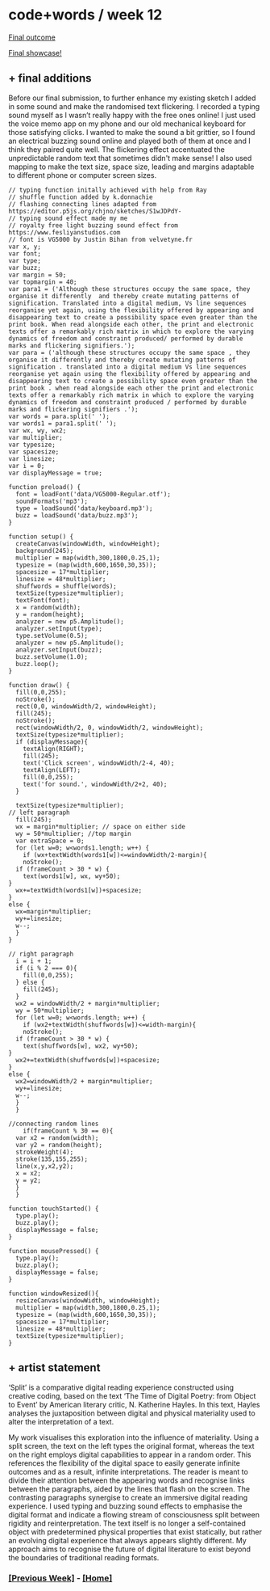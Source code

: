 # code+words / week 12

[Final outcome](https://celiamance.github.io/codewords/SKO/WEEK12/splitScreen5/)

[Final showcase!](https://simandy.github.io/codewords/)

## + final additions

Before our final submission, to further enhance my existing sketch I added in some sound and make the randomised text flickering. I recorded a typing sound myself as I wasn’t really happy with the free ones online! I just used the voice memo app on my phone and our old mechanical keyboard for those satisfying clicks. I wanted to make the sound a bit grittier, so I found an electrical buzzing sound online and played both of them at once and I think they paired quite well. The flickering effect accentuated the unpredictable random  text that sometimes didn't make sense! I also used mapping to make the text size, space size, leading and margins adaptable to different phone or computer screen sizes.

```
// typing function initally achieved with help from Ray
// shuffle function added by k.donnachie
// flashing connecting lines adapted from https://editor.p5js.org/chjno/sketches/S1wJDPdY-
// typing sound effect made my me
// royalty free light buzzing sound effect from https://www.fesliyanstudios.com
// font is VG5000 by Justin Bihan from velvetyne.fr
var x, y;
var font;
var type;
var buzz;
var margin = 50;
var topmargin = 40;
var para1 = ('Although these structures occupy the same space, they organise it differently  and thereby create mutating patterns of signification. Translated into a digital medium, Vs line sequences reorganise yet again, using the flexibility offered by appearing and disappearing text to create a possibility space even greater than the print book. When read alongside each other, the print and electronic texts offer a remarkably rich matrix in which to explore the varying dynamics of freedom and constraint produced/ performed by durable marks and flickering signifiers.');
var para = ('although these structures occupy the same space , they organise it differently and thereby create mutating patterns of signification . translated into a digital medium Vs line sequences reorganise yet again using the flexibility offered by appearing and disappearing text to create a possibility space even greater than the print book . when read alongside each other the print and electronic texts offer a remarkably rich matrix in which to explore the varying dynamics of freedom and constraint produced / performed by durable marks and flickering signifiers .');
var words = para.split(' ');
var words1 = para1.split(' ');
var wx, wy, wx2;
var multiplier;
var typesize;
var spacesize;
var linesize;
var i = 0;
var displayMessage = true;

function preload() {
  font = loadFont('data/VG5000-Regular.otf');
  soundFormats('mp3');
  type = loadSound('data/keyboard.mp3');
  buzz = loadSound('data/buzz.mp3');
}

function setup() {
  createCanvas(windowWidth, windowHeight);
  background(245);
  multiplier = map(width,300,1800,0.25,1);
  typesize = (map(width,600,1650,30,35));
  spacesize = 17*multiplier;
  linesize = 48*multiplier;
  shuffwords = shuffle(words);
  textSize(typesize*multiplier);
  textFont(font);
  x = random(width);
  y = random(height);
  analyzer = new p5.Amplitude();
  analyzer.setInput(type);
  type.setVolume(0.5);
  analyzer = new p5.Amplitude();
  analyzer.setInput(buzz);
  buzz.setVolume(1.0);
  buzz.loop();
}

function draw() {
  fill(0,0,255);
  noStroke();
  rect(0,0, windowWidth/2, windowHeight);
  fill(245);
  noStroke();
  rect(windowWidth/2, 0, windowWidth/2, windowHeight);
  textSize(typesize*multiplier);
  if (displayMessage){
    textAlign(RIGHT);
    fill(245);
    text('Click screen', windowWidth/2-4, 40);
    textAlign(LEFT);
    fill(0,0,255);
    text('for sound.', windowWidth/2+2, 40);
  }

  textSize(typesize*multiplier);
// left paragraph
  fill(245);
  wx = margin*multiplier; // space on either side
  wy = 50*multiplier; //top margin
  var extraSpace = 0;
  for (let w=0; w<words1.length; w++) {
    if (wx+textWidth(words1[w])<=windowWidth/2-margin){
    noStroke();
  if (frameCount > 30 * w) {
    text(words1[w], wx, wy+50);
}
  wx+=textWidth(words1[w])+spacesize;
}
else {
  wx=margin*multiplier;
  wy+=linesize;
  w--;
  }
}

// right paragraph
  i = i + 1;
  if (i % 2 === 0){
    fill(0,0,255);
  } else {
    fill(245);
  }
  wx2 = windowWidth/2 + margin*multiplier;
  wy = 50*multiplier;
  for (let w=0; w<words.length; w++) {
    if (wx2+textWidth(shuffwords[w])<=width-margin){
    noStroke();
  if (frameCount > 30 * w) {
    text(shuffwords[w], wx2, wy+50);
}
  wx2+=textWidth(shuffwords[w])+spacesize;
}
else {
  wx2=windowWidth/2 + margin*multiplier;
  wy+=linesize;
  w--;
  }
  }
  
//connecting random lines
    if(frameCount % 30 == 0){
  var x2 = random(width);
  var y2 = random(height);
  strokeWeight(4);
  stroke(135,155,255);
  line(x,y,x2,y2);
  x = x2;
  y = y2;
  }
  }

function touchStarted() {
  type.play();
  buzz.play();
  displayMessage = false;
}

function mousePressed() {
  type.play();
  buzz.play();
  displayMessage = false;
}

function windowResized(){
  resizeCanvas(windowWidth, windowHeight);
  multiplier = map(width,300,1800,0.25,1);
  typesize = (map(width,600,1650,30,35));
  spacesize = 17*multiplier;
  linesize = 48*multiplier;
  textSize(typesize*multiplier);
}
```


## + artist statement

‘Split’ is a comparative digital reading experience constructed using creative coding, based on the text ‘The Time of Digital Poetry: from Object to Event’ by American literary critic, N. Katherine Hayles. In this text, Hayles analyses the juxtaposition between digital and physical materiality 
used to alter the interpretation of a text.

My work visualises this exploration into the influence of materiality. Using a split screen, the text on the left types the original format, whereas the text on the right employs digital capabilities to appear in a random order. This references the flexibility of the digital space to easily generate infinite outcomes and as a result, infinite interpretations. The reader is meant to divide their attention between the appearing words and recognise links between the paragraphs, aided by the lines that flash on the screen. The contrasting paragraphs synergise to create an immersive digital reading experience. I used typing and buzzing sound effects to emphasise the digital format and indicate a flowing stream of consciousness split between rigidity and reinterpretation. The text itself is no longer a self-contained object with predetermined physical properties that exist statically, but rather an evolving digital experience that always appears slightly different. My approach aims to recognise the future of digital literature to exist beyond the boundaries of traditional reading formats.


### [[Previous Week]](https://celiamance.github.io/codewords/SKO/WEEK11/) - [[Home]](https://celiamance.github.io/codewords/)
